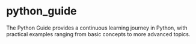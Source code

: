 # python_guide
The Python Guide provides a continuous learning journey in Python, with practical examples ranging from basic concepts to more advanced topics.
